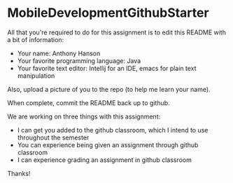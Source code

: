 # MobileDevelopmentGithubStarter

All that you're required to do for this assignment is to edit this README with a bit of information:

* Your name: Anthony Hanson
* Your favorite programming language: Java
* Your favorite text editor: Intellij for an IDE, emacs for plain text manipulation

Also, upload a picture of you to the repo (to help me learn your name).

When complete, commit the README back up to github.

We are working on three things with this assignment:
  * I can get you added to the github classroom, which I intend to use throughout the semester
  * You can experience being given an assignment through github classroom
  * I can experience grading an assignment in github classroom
  
Thanks!
